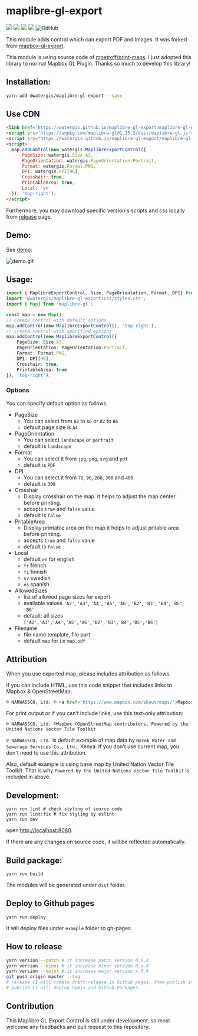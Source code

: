 # maplibre-gl-export
![](https://github.com/watergis/maplibre-gl-export/workflows/build/badge.svg)
![](https://github.com/watergis/maplibre-gl-export/workflows/deploy%20gh-pages/badge.svg)
![](https://github.com/watergis/maplibre-gl-export/workflows/Release%20Draft/badge.svg)
![](https://github.com/watergis/maplibre-gl-export/workflows/Node.js%20Package/badge.svg)
![GitHub](https://img.shields.io/github/license/watergis/maplibre-gl-export)

This module adds control which can export PDF and images. It was forked from [mapbox-gl-export](https://github.com/watergis/mapbox-gl-export).

This module is using source code of [mpetroff/print-maps](https://github.com/mpetroff/print-maps). I just adopted this library to normal Mapbox GL Plugin. Thanks so much to develop this library!

## Installation:

```bash
yarn add @watergis/maplibre-gl-export --save
```

## Use CDN

```html
<link href='https://watergis.github.io/maplibre-gl-export/maplibre-gl-export.css' rel='stylesheet' />
<script src='https://unpkg.com/maplibre-gl@1.15.2/dist/maplibre-gl.js'></script>
<script src="https://watergis.github.io/maplibre-gl-export/maplibre-gl-export.js"></script>
<script>
  map.addControl(new watergis.MaplibreExportControl({
      PageSize: watergis.Size.A3,
      PageOrientation: watergis.PageOrientation.Portrait,
      Format: watergis.Format.PNG,
      DPI: watergis.DPI[96],
      Crosshair: true,
      PrintableArea: true,
      Local: 'en'
  }), 'top-right');
</script>
```

Furthermore, you may download specific version's scripts and css locally from [release](https://github.com/watergis/maplibre-gl-export/releases) page.

## Demo:

See [demo](https://watergis.github.io/maplibre-gl-export/#12/-1.08551/35.87063).

![demo.gif](./demo.gif)

## Usage:

```ts
import { MaplibreExportControl, Size, PageOrientation, Format, DPI} from "@watergis/maplibre-gl-export";
import '@watergis/maplibre-gl-export/css/styles.css';
import { Map} from 'maplibre-gl';

const map = new Map();
// create control with default options
map.addControl(new MaplibreExportControl(), 'top-right');
// create control with specified options
map.addControl(new MaplibreExportControl({
    PageSize: Size.A3,
    PageOrientation: PageOrientation.Portrait,
    Format: Format.PNG,
    DPI: DPI[96],
    Crosshair: true,
    PrintableArea: true
}), 'top-right');
```

### Options
You can specify default option as follows.

- PageSize
  - You can select from `A2` to `A6` or `B2` to `B6`
  - default page size is `A4`
- PageOrientation
  - You can select `landscape` or `portrait`
  - default is `landscape`
- Format
  - You can select it from `jpg`, `png`, `svg` and `pdf`
  - default is `PDF`
- DPI
  - You can select it from `72`, `96`, `200`, `300` and `400`.
  - default is `300`
- Crosshair
  - Display crosshair on the map. it helps to adjust the map center before printing.
  - accepts `true` and `false` value
  - default is `false`
- PritableArea
  - Display printable area on the map it helps to adjust pritable area before printing.
  - accepts `true` and `false` value
  - default is `false`
- Local
  - default `en` for english
  - `fr` french
  - `fi` finnish
  - `sv` swedish
  - `es` spanish
- AllowedSizes
  - list of allowed page sizes for export
  - available values `'A2'`, `'A3'`, `'A4'`, `'A5'`, `'A6'`, `'B2'`, `'B3'`, `'B4'`, `'B5'`, `'B6'`
  - default: all sizes `['A2','A3','A4','A5','A6','B2','B3','B4','B5','B6']`
- Filename
  - file name template, file part
  - default `map` for i.e `map.pdf`

## Attribution

When you use exported map, please includes attribution as follows.

If you can include HTML, use this code snippet that includes links to Mapbox & OpenStreetMap:
```html
© NARWASSCO, Ltd. © <a href='https://www.mapbox.com/about/maps/'>Mapbox</a> © <a href='https://www.openstreetmap.org/copyright'>OpenStreetMap</a> <strong><a href='https://www.mapbox.com/map-feedback/' target='_blank'>Improve this map</a></strong>Powered by the United Nations Vector Tile Toolkit
```

For print output or if you can’t include links, use this text-only attribution:
```
© NARWASSCO, Ltd. ©Mapbox ©OpenStreetMap contributors, Powered by the United Nations Vector Tile Toolkit
```

`© NARWASSCO, Ltd.` is default example of map data by `Narok Water and Sewerage Services Co., Ltd.`, Kenya. If you don't use current map, you don't need to use this attribution.

Also, default example is using base map by United Nation Vector Tile Toolkit. That is why `Powered by the United Nations Vector Tile Toolkit` is included in above.

## Development:

```
yarn run lint # check styling of source code
yarn run lint:fix # fix styling by eslint
yarn run dev
```

open [http://localhost:8080](http://localhost:8080).

If there are any changes on source code, it will be reflected automatically.

## Build package:

```
yarn run build
```

The modules will be generated under `dist` folder.

## Deploy to Github pages

```
yarn run deploy
```

It will deploy files under `example` folder to gh-pages.

## How to release

```zsh
yarn version --patch # it increase patch version 0.0.X
yarn version --minor # it increase minor version 0.x.0
yarn version --major # it increase major version x.0.0
git push origin master --tag
# release CI will create draft release in Github pages, then publish it if it is ready.
# publish CI will deploy npmjs and Github Packages.
```

## Contribution

This Maplibre GL Export Control is still under development. so most welcome any feedbacks and pull request to this repository.
